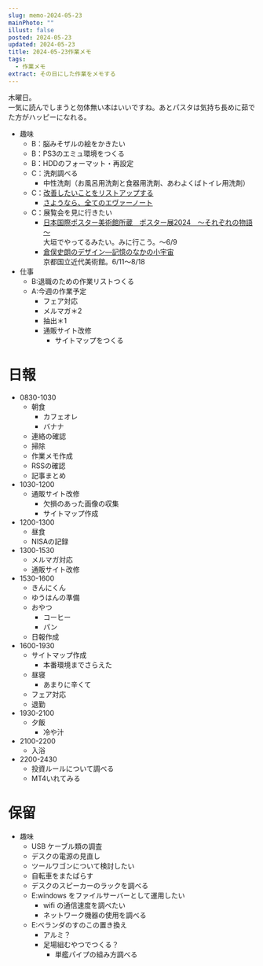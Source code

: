 ```yaml
---
slug: memo-2024-05-23
mainPhoto: ""
illust: false
posted: 2024-05-23
updated: 2024-05-23
title: 2024-05-23作業メモ
tags:
  - 作業メモ
extract: その日にした作業をメモする
---
```


木曜日。  
一気に読んでしまうと勿体無い本はいいですね。あとパスタは気持ち長めに茹でた方がハッピーになれる。

- 趣味
  - B：脳みそザルの絵をかきたい
  - B：PS3のエミュ環境をつくる
  - B：HDDのフォーマット・再設定
  - C：洗剤調べる
    - 中性洗剤（お風呂用洗剤と食器用洗剤、あわよくばトイレ用洗剤）
  - C：[改善したいことをリストアップする](2022-03-07-改善したいこと・欲しいもの・やりたいこと.md) 
    - [さようなら、全てのエヴァーノート](https://honeshabri.hatenablog.com/entry/Evernote_to_Obsidian)  
  - C：展覧会を見に行きたい
    - [日本国際ポスター美術館所蔵　ポスター展2024　～それぞれの物語～](https://www.japandesign.ne.jp/event/postermuseum-ogaki-2024/)  
    大垣でやってるみたい。みに行こう。〜6/9
    - [倉俣史朗のデザイン―記憶のなかの小宇宙](https://www.momak.go.jp/Japanese/exhibitionarchive/2024/459.html)  
      京都国立近代美術館。6/11〜8/18
- 仕事
  - B:退職のための作業リストつくる
  - A:今週の作業予定
    - フェア対応
    - メルマガ＊2
    - 抽出＊1
    - 通販サイト改修
      - サイトマップをつくる

# 日報

- 0830-1030
  - 朝食
    - カフェオレ
    - バナナ
  - 連絡の確認
  - 掃除
  - 作業メモ作成
  - RSSの確認
  - 記事まとめ
- 1030-1200
  - 通販サイト改修
    - 欠損のあった画像の収集
    - サイトマップ作成
- 1200-1300
  - 昼食
  - NISAの記録
- 1300-1530
  - メルマガ対応
  - 通販サイト改修
- 1530-1600
  - きんにくん
  - ゆうはんの準備
  - おやつ
    - コーヒー
    - パン
  - 日報作成
- 1600-1930
  - サイトマップ作成
    - 本番環境までさらえた
  - 昼寝
    - あまりに辛くて
  - フェア対応
  - 退勤
- 1930-2100
  - 夕飯
    - 冷や汁
- 2100-2200
  - 入浴
- 2200-2430
  - 投資ルールについて調べる
  - MT4いれてみる
# 保留

- 趣味
  - USB ケーブル類の調査
  - デスクの電源の見直し
  - ツールワゴンについて検討したい
  - 自転車をまたばらす
  - デスクのスピーカーのラックを調べる
  - E:windows をファイルサーバーとして運用したい
    - wifi の通信速度を調べたい
    - ネットワーク機器の使用を調べる
  - E:ベランダのすのこの置き換え
    - アルミ？
    - 足場組むやつでつくる？
      - 単艦パイプの組み方調べる
